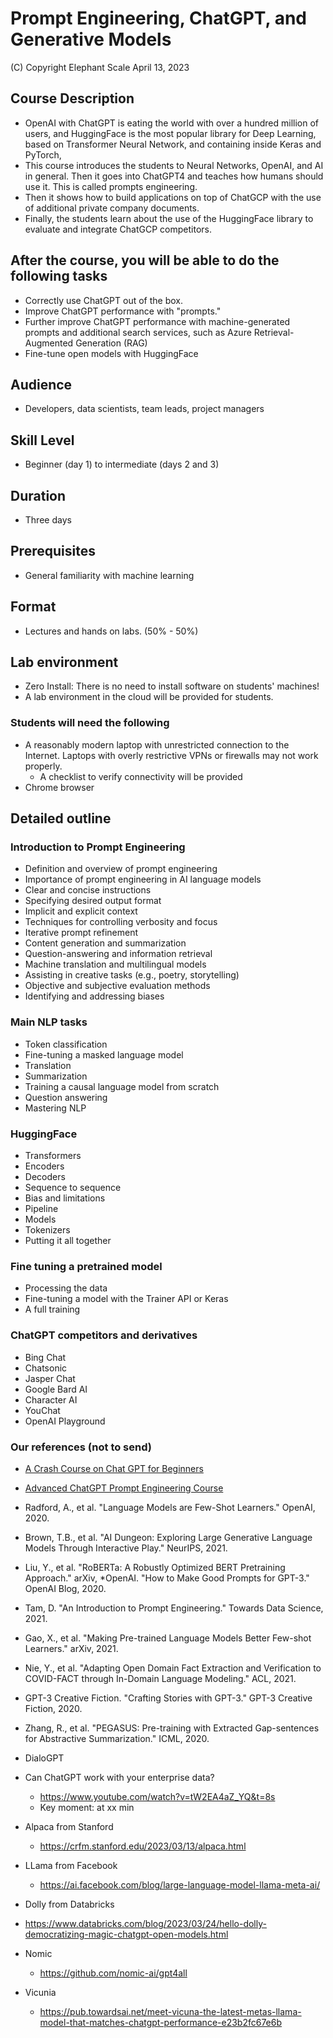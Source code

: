 # Prompt Engineering, ChatGPT, and Generative Models

(C) Copyright Elephant Scale
April 13, 2023

## Course Description

* OpenAI with ChatGPT is eating the world with over a hundred million of users, and HuggingFace is the most popular library for Deep Learning, based on Transformer Neural Network, and containing inside Keras and PyTorch,
* This course introduces the students to Neural Networks, OpenAI, and AI in general. Then it goes into ChatGPT4 and teaches how humans should use it. This is called prompts engineering.
* Then it shows how to build applications on top of ChatGCP with the use of additional private company documents.
* Finally, the students learn about the use of the HuggingFace library to evaluate and integrate ChatGCP competitors.


## After the course, you will be able to do the following tasks

* Correctly use ChatGPT out of the box.
* Improve ChatGPT performance with "prompts."
* Further improve ChatGPT performance with machine-generated prompts and additional search services, such as Azure Retrieval-Augmented Generation (RAG)
* Fine-tune open models with HuggingFace

## Audience
* Developers, data scientists, team leads, project managers

## Skill Level

* Beginner (day 1) to intermediate (days 2 and 3)

## Duration

* Three days

## Prerequisites

* General familiarity with machine learning


## Format
* Lectures and hands on labs. (50% - 50%)


## Lab environment
* Zero Install: There is no need to install software on students' machines!
* A lab environment in the cloud will be provided for students.

### Students will need the following
* A reasonably modern laptop with unrestricted connection to the Internet. Laptops with overly restrictive VPNs or firewalls may not work properly.
    * A checklist to verify connectivity will be provided
* Chrome browser

## Detailed outline

### Introduction to Prompt Engineering

* Definition and overview of prompt engineering
* Importance of prompt engineering in AI language models
* Clear and concise instructions
* Specifying desired output format
* Implicit and explicit context
* Techniques for controlling verbosity and focus
* Iterative prompt refinement
* Content generation and summarization
* Question-answering and information retrieval
* Machine translation and multilingual models
* Assisting in creative tasks (e.g., poetry, storytelling)
* Objective and subjective evaluation methods
* Identifying and addressing biases

### Main NLP tasks
* Token classification
* Fine-tuning a masked language model
* Translation
* Summarization
* Training a causal language model from scratch
* Question answering
* Mastering NLP

### HuggingFace

* Transformers
* Encoders
* Decoders
* Sequence to sequence
* Bias and limitations
* Pipeline
* Models
* Tokenizers
* Putting it all together


### Fine tuning a pretrained model
* Processing the data
* Fine-tuning a model with the Trainer API or Keras
* A full training

###  ChatGPT competitors and derivatives
* Bing Chat
* Chatsonic
* Jasper Chat
* Google Bard AI
* Character AI
* YouChat
* OpenAI Playground

### Our references (not to send)

* [A Crash Course on Chat GPT for Beginners](https://www.youtube.com/watch?v=JTxsNm9IdYU)
* [Advanced ChatGPT Prompt Engineering Course](https://www.youtube.com/watch?v=-C4FCxP-QqE)
* Radford, A., et al. "Language Models are Few-Shot Learners." OpenAI, 2020.
* Brown, T.B., et al. "AI Dungeon: Exploring Large Generative Language Models Through Interactive Play." NeurIPS, 2021.
* Liu, Y., et al. "RoBERTa: A Robustly Optimized BERT Pretraining Approach." arXiv, *OpenAI. "How to Make Good Prompts for GPT-3." OpenAI Blog, 2020.
* Tam, D. "An Introduction to Prompt Engineering." Towards Data Science, 2021.
* Gao, X., et al. "Making Pre-trained Language Models Better Few-shot Learners." arXiv, 2021.
* Nie, Y., et al. "Adapting Open Domain Fact Extraction and Verification to COVID-FACT through In-Domain Language Modeling." ACL, 2021.
* GPT-3 Creative Fiction. "Crafting Stories with GPT-3." GPT-3 Creative Fiction, 2020.
* Zhang, R., et al. "PEGASUS: Pre-training with Extracted Gap-sentences for Abstractive Summarization." ICML, 2020.
* DialoGPT
* Can ChatGPT work with your enterprise data?
  * https://www.youtube.com/watch?v=tW2EA4aZ_YQ&t=8s
  * Key moment: at xx min

* Alpaca from Stanford
  * https://crfm.stanford.edu/2023/03/13/alpaca.html
* LLama from Facebook
  * https://ai.facebook.com/blog/large-language-model-llama-meta-ai/
* Dolly from Databricks
* https://www.databricks.com/blog/2023/03/24/hello-dolly-democratizing-magic-chatgpt-open-models.html
* Nomic
  * https://github.com/nomic-ai/gpt4all
* Vicunia
  * https://pub.towardsai.net/meet-vicuna-the-latest-metas-llama-model-that-matches-chatgpt-performance-e23b2fc67e6b
